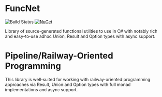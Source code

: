 # FuncNet

![Build Status](https://github.com/pawelwilczewski/FuncNet/actions/workflows/ci.yml/badge.svg)
[![NuGet](https://img.shields.io/nuget/v/FuncNet?logo=nuget)](https://www.nuget.org/packages/FuncNet/)

Library of source-generated functional utilities to use in C# with notably rich and easy-to-use
adhoc Union, Result and Option types with async support.

# Pipeline/Railway-Oriented Programming

This library is well-suited for working with railway-oriented programming approaches via Result,
Union and Option types with full monad implementations and async support.
